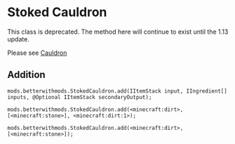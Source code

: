 # Stoked Cauldron

This class is deprecated. The method here will continue to exist until the 1.13 update.

Please see [Cauldron](Cauldron.md)

## Addition 

```
mods.betterwithmods.StokedCauldron.add(IItemStack input, IIngredient[] inputs, @Optional IItemStack secondaryOutput);

mods.betterwithmods.StokedCauldron.add(<minecraft:dirt>, [<minecraft:stone>], <minecraft:dirt:1>);

mods.betterwithmods.StokedCauldron.add(<minecraft:dirt>, [<minecraft:stone>]);

```